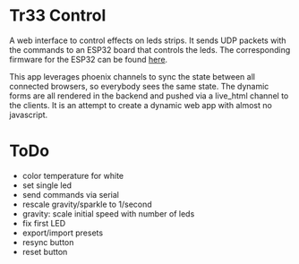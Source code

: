 # Tr33 Control

A web interface to control effects on leds strips. It sends UDP packets with the commands to an ESP32 board that controls the leds. The corresponding firmware for the ESP32 can be found [here](https://github.com/xHain-hackspace/tr33).

This app leverages phoenix channels to sync the state between all connected browsers, so everybody sees the same state. The dynamic forms are all rendered in the backend and pushed via a live_html channel to the clients. It is an attempt to create a dynamic web app with almost no javascript.


# ToDo
* color temperature for white
* set single led
* send commands via serial
* rescale gravity/sparkle to 1/second
* gravity: scale initial speed with number of leds
* fix first LED
* export/import presets
* resync button
* reset button
